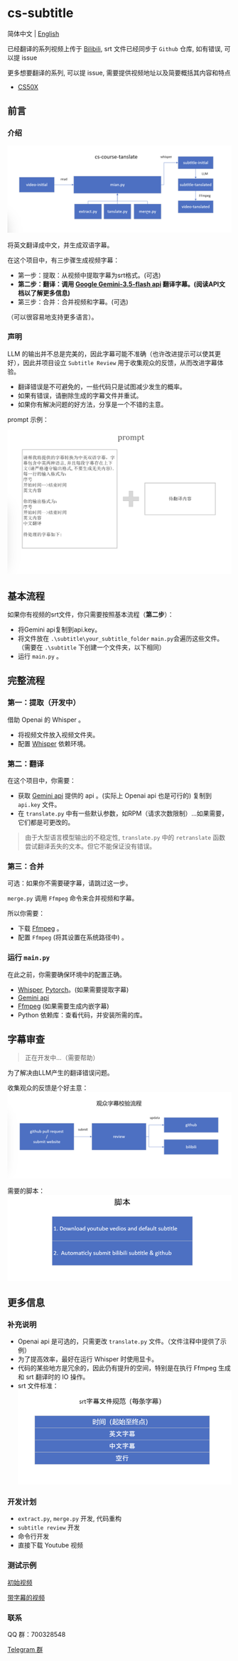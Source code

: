 # cs-subtitle

简体中文 | [English](README_en.md)

已经翻译的系列视频上传于 [Bilibili](https://space.bilibili.com/3546392142285480?spm_id_from=333.1007.0.0), srt 文件已经同步于 `Github` 仓库, 如有错误, 可以提 issue

更多想要翻译的系列, 可以提 issue, 需要提供视频地址以及简要概括其内容和特点

- [CS50X](https://www.bilibili.com/video/BV1tYeBeeEk4/?share_source=copy_web&vd_source=34e7d6e2081c3f2ce5f5123116b3beaf)

## 前言

### 介绍

![data_flow](./photo/data_flow.png)

将英文翻译成中文，并生成双语字幕。

在这个项目中，有三步骤生成视频字幕：

- 第一步：提取：从视频中提取字幕为srt格式。(可选)
- **第二步：翻译：调用 [Google Gemini-3.5-flash api](https://ai.google.dev/gemini-api/) 翻译字幕。(阅读API文档以了解更多信息)**
- 第三步：合并：合并视频和字幕。(可选)

（可以很容易地支持更多语言）。

### 声明

LLM 的输出并不总是完美的，因此字幕可能不准确（也许改进提示可以使其更好），因此并项目设立 `Subtitle Review` 用于收集观众的反馈，从而改进字幕体验。

- 翻译错误是不可避免的，一些代码只是试图减少发生的概率。
- 如果有错误，请删除生成的字幕文件并重试。
- 如果你有解决问题的好方法，分享是一个不错的主意。

prompt 示例：

![prompt](./photo/prompt.png)

## 基本流程

如果你有视频的srt文件，你只需要按照基本流程（**第二步**）：

- 将Gemini api复制到api.key。
- 将文件放在 `.\subtitle\your_subtitle_folder` `main.py`会遍历这些文件。（需要在 `.\subtitle` 下创建一个文件夹，以下相同）
- 运行 `main.py` 。

## 完整流程

### 第一：提取（开发中）

借助 Openai 的 Whisper 。

- 将视频文件放入视频文件夹。
- 配置 [Whisper](https://github.com/openai/whisper) 依赖环境。

### 第二：翻译

在这个项目中，你需要：

- 获取 [Gemini api](https://ai.google.dev/gemini-api/) 提供的 api 。(实际上 Openai api 也是可行的) 复制到 `api.key` 文件。
- 在 `translate.py` 中有一些默认参数，如RPM（请求次数限制）...如果需要，它们都是可更改的。

> 由于大型语言模型输出的不稳定性, `translate.py` 中的 `retranslate` 函数尝试翻译丢失的文本。但它不能保证没有错误。

### 第三：合并

可选：如果你不需要硬字幕，请跳过这一步。

`merge.py` 调用 `Ffmpeg` 命令来合并视频和字幕。

所以你需要：

- 下载 [Ffmpeg](https://ffmpeg.org/) 。
- 配置 `Ffmpeg` (将其设置在系统路径中) 。

### 运行 `main.py`

在此之前，你需要确保环境中的配置正确。

- [Whisper](https://github.com/openai/whisper), [Pytorch](https://pytorch.org/)。(如果需要提取字幕)
- [Gemini api](https://ai.google.dev/gemini-api/)
- [Ffmpeg](https://ffmpeg.org/) (如果需要生成内嵌字幕)
- Python 依赖库：查看代码，并安装所需的库。

## 字幕审查

> 正在开发中...（需要帮助）

为了解决由LLM产生的翻译错误问题。

收集观众的反馈是个好主意：![subtitle_review](./photo/subtitle_review.png)

需要的脚本：![script.png](./photo/script.png)

## 更多信息

### 补充说明

- Openai api 是可选的，只需更改 `translate.py` 文件。（文件注释中提供了示例）
- 为了提高效率，最好在运行 Whisper 时使用显卡。
- 代码的某些地方是冗余的，因此仍有提升的空间，特别是在执行 Ffmpeg 生成和 srt 翻译时的 IO 操作。
- srt 文件标准：![srt_standard](./photo/srt_standard.png)

### 开发计划

- `extract.py`, `merge.py` 开发, 代码重构
- `subtitle review` 开发
- 命令行开发
- 直接下载 Youtube 视频

### 测试示例

[初始视频](https://www.youtube.com/watch?v=3LPJfIKxwWc&list=PLhQjrBD2T381WAHyx1pq-sBfykqMBI7V4)

[带字幕的视频](https://www.bilibili.com/video/BV1tYeBeeEk4/?share_source=copy_web&vd_source=34e7d6e2081c3f2ce5f5123116b3beaf)

### 联系

QQ 群：700328548

[Telegram 群](https://t.me/+3T4VLyX548gyMGU1)
